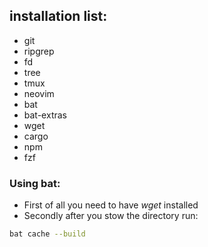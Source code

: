 ## installation list:

- git
- ripgrep
- fd
- tree
- tmux
- neovim
- bat
- bat-extras
- wget
- cargo
- npm
- fzf

### Using bat:

- First of all you need to have _wget_ installed
- Secondly after you stow the directory run:

```zsh
bat cache --build
```
